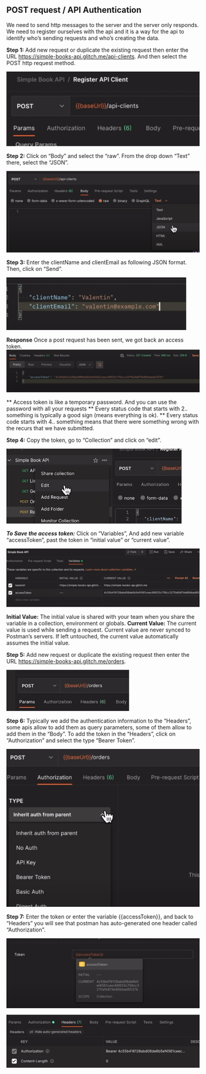 ## POST request / API Authentication

We need to send http messages to the server and the server only responds. We need to register ourselves with the api and it is a way for the api to identify who’s sending requests and who’s creating the data.


**Step 1:** Add new request or duplicate the existing request then enter the URL https://simple-books-api.glitch.me/api-clients. And then select the POST http request method.

![PR_Step1.png](https://github.com/lmx97/Postman_Beginners_Tutorial/blob/main/image/POST_Request/PR_Step1.png)


**Step 2:** Click on “Body” and select the “raw”. From the drop down “Text” there, select the “JSON”.

![PR_Step2.png](https://github.com/lmx97/Postman_Beginners_Tutorial/blob/main/image/POST_Request/PR_Step2.png)


**Step 3:** Enter the clientName and clientEmail as following JSON format. Then, click on “Send”.

![PR_Step3.png](https://github.com/lmx97/Postman_Beginners_Tutorial/blob/main/image/POST_Request/PR_Step3.png)


**Response**
Once a post request has been sent, we got back an access token. 
![PR_Step3_Response.png](https://github.com/lmx97/Postman_Beginners_Tutorial/blob/main/image/POST_Request/PR_Step3_Response.png)


** Access token is like a temporary password. And you can use the password with all your requests
** Every status code that starts with 2.. something is typically a good sign (means everything is ok). 
** Every status code starts with 4.. something means that there were something wrong with the recurs that we have submitted.


**Step 4:** Copy the token, go to “Collection” and click on “edit”.

![PR_Step4.png](https://github.com/lmx97/Postman_Beginners_Tutorial/blob/main/image/POST_Request/PR_Step4.png)

**_To Save the access token:_** 
Click on “Variables”, And add new variable “accessToken”, past the token in “initial value” or “current value”.

![PR_Step4(2).png](https://github.com/lmx97/Postman_Beginners_Tutorial/blob/main/image/POST_Request/PR_Step4(2).png)

**Initial Value:** The initial value is shared with your team when you share the variable in a collection, environment or globals.
**Current Value:** The current value is used while sending a request. Current value are never synced to Postman’s servers. If left untouched, the current value automatically assumes the initial value. 


**Step 5:** Add new request or duplicate the existing request then enter the URL https://simple-books-api.glitch.me/orders.

![PR_Step5.png](https://github.com/lmx97/Postman_Beginners_Tutorial/blob/main/image/POST_Request/PR_Step5.png)


**Step 6:** Typically we add the authentication information to the “Headers”, some apis allow to add them as query parameters, some of them allow to add them in the “Body”. To add the token in the “Headers”, click on “Authorization” and select the type “Bearer Token”.

![PR_Step6.png](https://github.com/lmx97/Postman_Beginners_Tutorial/blob/main/image/POST_Request/PR_Step6.png)


**Step 7:** Enter the token or enter the variable {{accessToken}}, and back to “Headers” you will see that postman has auto-generated one header called “Authorization”.

![PR_Step7.png](https://github.com/lmx97/Postman_Beginners_Tutorial/blob/main/image/POST_Request/PR_Step7.png)

![PR_Step7(2).png](https://github.com/lmx97/Postman_Beginners_Tutorial/blob/main/image/POST_Request/PR_Step7(2).png)